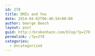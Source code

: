 ```yaml
---
id: 278
title: DMZs and You
date: 2014-04-02T06:40:54+00:00
author: George Beech
layout: post
guid: http://brokenhaze.com/blog/?p=278
permalink: /?p=278
categories:
  - Uncategorized
---
```

